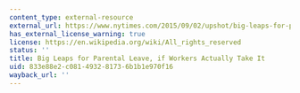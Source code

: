 ```yaml
---
content_type: external-resource
external_url: https://www.nytimes.com/2015/09/02/upshot/big-leaps-for-parental-leave-if-workers-actually-follow-through.html
has_external_license_warning: true
license: https://en.wikipedia.org/wiki/All_rights_reserved
status: ''
title: Big Leaps for Parental Leave, if Workers Actually Take It
uid: 833e88e2-c081-4932-8173-6b1b1e970f16
wayback_url: ''
---
```

